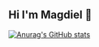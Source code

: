 ## Hi I'm Magdiel 👋

[![Anurag's GitHub stats](https://github-readme-stats.vercel.app/api?username=Magdielian-code)](https://github.com/Magdielian-code/github-readme-stats)

<!--
**Magdielian-code/Magdielian-code** is a ✨ _special_ ✨ repository because its `README.md` (this file) appears on your GitHub profile.

Here are some ideas to get you started:

- 🔭 I’m currently working on ...
- 🌱 I’m currently learning ...
- 👯 I’m looking to collaborate on ...
- 🤔 I’m looking for help with ...
- 💬 Ask me about ...
- 📫 How to reach me: ...
- 😄 Pronouns: ...
- ⚡ Fun fact: ...
-->
